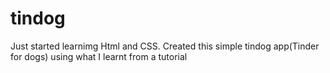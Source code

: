 # tindog

Just started learnimg Html and CSS. Created this simple tindog app(Tinder for dogs) using what I learnt from a tutorial
